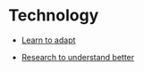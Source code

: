 # Technology


 - [Learn to adapt](../Learn%20to%20adapt/index.md)
    
 - [Research to understand better](../Research%20to%20understand%20better/index.md)
    
